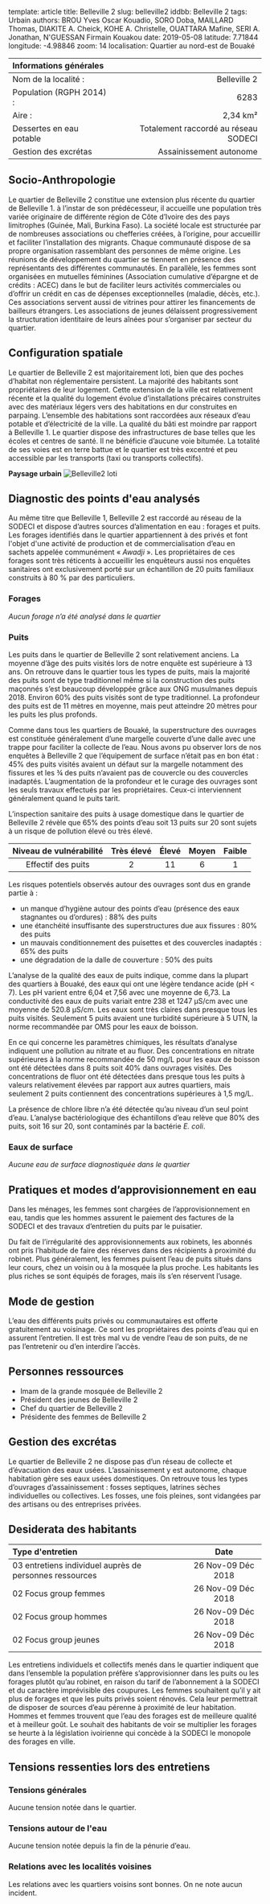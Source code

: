 template: article
title: Belleville 2
slug: belleville2
iddbb: Belleville 2
tags: Urbain
authors: BROU Yves Oscar Kouadio, SORO Doba, MAILLARD Thomas, DIAKITE A. Cheick, KOHE A. Christelle, OUATTARA Mafine, SERI A. Jonathan, N'GUESSAN Firmain Kouakou
date: 2019-05-08
latitude: 7.71844
longitude: -4.98846
zoom: 14
localisation: Quartier au nord-est de Bouaké


 |Informations générales||
 |:--|--:|
 | Nom de la localité : | Belleville 2 | 
 | Population (RGPH 2014) : | 6283 | 
 | Aire : | 2,34 km² | 
 | Dessertes en eau potable | Totalement raccordé au réseau SODECI | 
| Gestion des excrétas | Assainissement autonome | 


## Socio-Anthropologie

Le quartier de Belleville 2 constitue une extension plus récente du quartier de Belleville 1. à l’instar de son prédécesseur, il accueille une population très variée originaire de différente région de Côte d’Ivoire des des pays limitrophes (Guinée, Mali, Burkina Faso). 
La société locale est structurée par de nombreuses associations ou chefferies créées, à l’origine, pour accueillir et faciliter l’installation des migrants. Chaque communauté dispose de sa propre organisation rassemblant des personnes de même origine. Les réunions de développement du quartier se tiennent en présence des représentants des différentes communautés. En parallèle, les femmes sont organisées en mutuelles féminines (Association cumulative d’épargne et de crédits : ACEC) dans le but de faciliter leurs activités commerciales ou d’offrir un crédit en cas de dépenses exceptionnelles (maladie, décès, etc.). Ces associations servent aussi de vitrines pour attirer les financements de bailleurs étrangers. Les associations de jeunes délaissent progressivement la structuration identitaire de leurs aînées pour s’organiser par secteur du quartier.


## Configuration spatiale


Le quartier de Belleville 2 est majoritairement loti, bien que des poches d’habitat non réglementaire persistent. La majorité des habitants sont propriétaires de leur logement. Cette extension de la ville est relativement récente et la qualité du logement évolue d’installations précaires construites avec des matériaux légers vers des habitations en dur construites en parpaing. L’ensemble des habitations sont raccordées aux réseaux d’eau potable et d’électricité de la ville. La qualité du bâti est moindre par rapport à Belleville 1. Le quartier dispose des infrastructures de base telles que les écoles et centres de santé. Il ne bénéficie d’aucune voie bitumée. La totalité de ses voies est en terre battue et le quartier est très excentré et peu accessible par les transports (taxi ou transports collectifs). 


**Paysage urbain**
![Belleville2 loti](images/bv201.jpg "Belleville 2 loti")


## Diagnostic des points d'eau analysés
Au même titre que Belleville 1, Belleville 2 est raccordé au réseau de la SODECI et dispose d’autres sources d’alimentation en eau :  forages et puits. Les forages identifiés dans le quartier appartiennent à des privés et font l'objet d'une activité de production et de commercialisation d’eau en sachets appelée communément « *Awadji* ». Les propriétaires de ces forages sont très réticents à accueillir les enquêteurs aussi nos enquêtes sanitaires ont exclusivement porté sur un échantillon de 20 puits familiaux construits à 80 % par des particuliers.


### Forages
*Aucun forage n’a été analysé dans le quartier*

### Puits
Les puits dans le quartier de Belleville 2 sont relativement anciens. La moyenne  d’âge des puits visités lors de notre enquête est supérieure à 13 ans. On retrouve dans le quartier tous les types de puits, mais la majorité des puits sont de type traditionnel même si la construction des puits maçonnés s’est beaucoup développée grâce aux ONG musulmanes depuis 2018. Environ 60% des puits visités sont de type traditionnel. La profondeur des puits est de 11 mètres en moyenne, mais peut atteindre 20 mètres pour les puits les plus profonds.

Comme dans tous les quartiers de Bouaké, la superstructure des ouvrages est constituée généralement d’une margelle couverte d’une dalle avec une trappe pour faciliter la collecte de l’eau. Nous avons pu observer lors de nos enquêtes à Belleville 2 que l’équipement de surface n’était pas en bon état : 45% des puits visités avaient un défaut sur la margelle notamment des fissures et les ¾ des puits n’avaient pas de couvercle ou des couvercles inadaptés. L’augmentation de la profondeur et le curage des ouvrages sont les seuls travaux effectués par les propriétaires. Ceux-ci interviennent généralement quand le puits tarit.



L’inspection sanitaire des puits à usage domestique dans le quartier de Belleville 2 révèle que 65% des points d’eau soit 13 puits sur 20 sont sujets à un risque de pollution élevé ou très élevé. 


|Niveau de vulnérabilité| Très élevé|Élevé|Moyen|Faible|
|:--:|:--:|:--:|:--:|:--:|
|Effectif des puits|2|11|6|1|

 Les risques potentiels observés autour des ouvrages sont dus en grande partie à :
* un manque d’hygiène autour des points d’eau (présence des eaux stagnantes ou d’ordures) : 88% des puits 
* une étanchéité insuffisante des superstructures due aux fissures : 80% des puits
* un mauvais conditionnement des puisettes et des couvercles inadaptés : 65% des puits
* une dégradation de la dalle de couverture : 50% des puits



L’analyse de la qualité des eaux de puits  indique, comme dans la plupart des quartiers à Bouaké, des eaux qui ont une légère tendance acide (pH < 7). Les pH varient entre 6,04 et 7,56 avec une moyenne de 6,73. La conductivité des eaux de puits variait entre 238 et 1247 µS/cm avec une moyenne de 520.8 µS/cm. Les eaux sont très claires dans presque tous les puits visités. Seulement 5 puits avaient une turbidité supérieure à 5 UTN, la norme recommandée par OMS pour les eaux de boisson.


En ce qui concerne les paramètres chimiques, les résultats d’analyse indiquent une pollution au nitrate et au fluor. Des  concentrations en nitrate supérieures à la norme recommandée de 50 mg/L pour les eaux de boisson ont été détectées dans 8 puits soit 40% dans ouvrages visités. Des concentrations de fluor ont été détectées dans presque tous les puits à valeurs relativement élevées par rapport aux autres quartiers, mais seulement 2 puits contiennent des concentrations supérieures à 1,5 mg/L.


La présence de chlore libre n’a été détectée qu’au niveau d’un seul point d’eau.
L’analyse bactériologique des échantillons d’eau relève que 80% des puits, soit 16 sur 20, sont contaminés par la bactérie *E. coli*.


### Eaux de surface
*Aucune eau de surface diagnostiquée dans le quartier*


## Pratiques et modes d’approvisionnement en eau


Dans les ménages, les femmes sont chargées de l’approvisionnement en eau, tandis que les hommes assurent le paiement des factures de la SODECI et des travaux d’entretien du puits par le puisatier.


Du fait de l’irrégularité des approvisionnements aux robinets, les abonnés ont pris l’habitude de faire des réserves dans des récipients à proximité du robinet. Plus généralement, les femmes puisent l’eau de puits situés dans leur cours, chez un voisin ou à la mosquée la plus proche. Les habitants les plus riches se sont équipés de forages, mais ils s’en réservent l’usage.


## Mode de gestion

L’eau des différents puits privés ou communautaires est offerte gratuitement au voisinage. Ce sont les propriétaires des points d’eau qui en assurent l’entretien. Il est très mal vu de vendre l’eau de son puits, de ne pas l’entretenir ou d’en interdire l’accès.

## Personnes ressources 
* Imam de la grande mosquée de Belleville 2
* Président des jeunes de Belleville 2
* Chef du quartier de Belleville 2
* Présidente des femmes de Belleville 2


## Gestion des excrétas
Le quartier de Belleville 2 ne dispose pas d’un réseau de collecte et d’évacuation des eaux usées. L’assainissement y est autonome, chaque habitation gère ses eaux usées domestiques. On retrouve tous les types d’ouvrages d’assainissement : fosses septiques, latrines sèches individuelles ou collectives. Les fosses, une fois pleines, sont vidangées par des artisans ou des entreprises privées.


## Desiderata des habitants
 | Type d'entretien | Date | 
 | :-- | :--: | 
|03 entretiens individuel auprès de personnes ressources|26 Nov-09 Déc 2018| 
|02 Focus group femmes|26 Nov-09 Déc 2018|
|02 Focus group hommes|26 Nov-09 Déc 2018|
|02 Focus group jeunes|26 Nov-09 Déc 2018|


Les entretiens individuels et collectifs menés dans le quartier indiquent que dans l’ensemble la population préfère s’approvisionner dans les puits ou les forages plutôt qu’au robinet, en raison du tarif de l’abonnement à la SODECI et du caractère imprévisible des coupures. Les femmes souhaitent qu’il y ait plus de forages et que les puits privés soient rénovés. Cela leur permettrait de disposer de sources d’eau pérenne à proximité de leur habitation. Hommes et femmes trouvent que l’eau des forages est de meilleure qualité et à meilleur goût. Le souhait des habitants de voir se multiplier les forages se heurte à la législation ivoirienne qui concède à la SODECI le monopole des forages en ville.



## Tensions ressenties lors des entretiens


### Tensions générales
Aucune tension notée dans le quartier.

### Tensions autour de l'eau
Aucune tension notée depuis la fin de la pénurie d’eau.

### Relations avec les localités voisines
Les relations avec les quartiers voisins sont bonnes. On ne note aucun incident.

